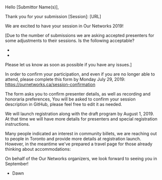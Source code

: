 Hello [Submittor Name(s)],

Thank you for your submission [Session]: [URL]

We are excited to have your session in Our Networks 2019! 

[Due to the number of submissions we are asking accepted presenters for some adjustments to their sessions. Is the following acceptable?

-
- 

Please let us know as soon as possible if you have any issues.]

In order to confirm your participation, and even if you are no longer able to attend, please complete this form by Monday July 29, 2019: https://ournetworks.ca/session-confirmation

The form asks you to confirm presenter details, as well as recording and honoraria preferences, You will be asked to confirm your session description in GitHub, please feel free to edit it as needed.

We will launch registration along with the draft program by August 1, 2019. At that time we will have more details for presenters and special registration instructions. 

Many people indicated an interest in community billets, we are reaching out to people in Toronto and provide more details at registration launch. However, in the meantime we've prepared a travel page for those already thinking about accommodations: 



On behalf of the Our Networks organizers, we look forward to seeing you in September!

- Dawn
